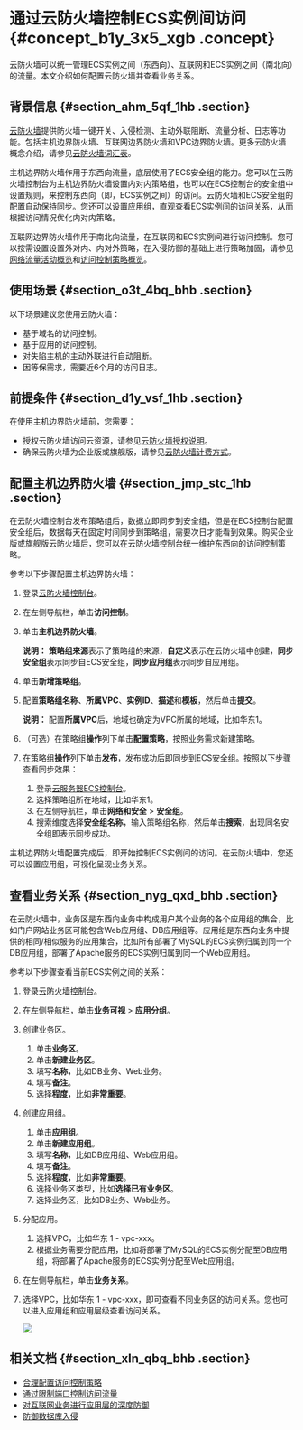 # 通过云防火墙控制ECS实例间访问 {#concept_b1y_3x5_xgb .concept}

云防火墙可以统一管理ECS实例之间（东西向）、互联网和ECS实例之间（南北向）的流量。本文介绍如何配置云防火墙并查看业务关系。

## 背景信息 {#section_ahm_5qf_1hb .section}

[云防火墙](https://www.aliyun.com/product/cfw)提供防火墙一键开关、入侵检测、主动外联阻断、流量分析、日志等功能。包括主机边界防火墙、互联网边界防火墙和VPC边界防火墙。更多云防火墙概念介绍，请参见[云防火墙词汇表](../../../../../cn.zh-CN/产品简介/云防火墙词汇表.md#)。

主机边界防火墙作用于东西向流量，底层使用了ECS安全组的能力。您可以在云防火墙控制台为主机边界防火墙设置内对内策略组，也可以在ECS控制台的安全组中设置规则，来控制东西向（即，ECS实例之间）的访问。云防火墙和ECS安全组的配置自动保持同步。您还可以设置应用组，直观查看ECS实例间的访问关系，从而根据访问情况优化内对内策略。

互联网边界防火墙作用于南北向流量，在互联网和ECS实例间进行访问控制。您可以按需设置设置外对内、内对外策略，在入侵防御的基础上进行策略加固，请参见[网络流量活动概览](../../../../../cn.zh-CN/用户指南/网络流量分析/云防火墙网络流量活动概览.md#)和[访问控制策略概览](../../../../../cn.zh-CN/用户指南/安全策略/访问控制策略总览.md#)。

## 使用场景 {#section_o3t_4bq_bhb .section}

以下场景建议您使用云防火墙：

-   基于域名的访问控制。
-   基于应用的访问控制。
-   对失陷主机的主动外联进行自动阻断。
-   因等保需求，需要近6个月的访问日志。

## 前提条件 {#section_d1y_vsf_1hb .section}

在使用主机边界防火墙前，您需要：

-   授权云防火墙访问云资源，请参见[云防火墙授权说明](../../../../../cn.zh-CN/用户指南/概览/云防火墙授权说明.md#)。
-   确保云防火墙为企业版或旗舰版，请参见[云防火墙计费方式](../../../../../cn.zh-CN/产品定价/计费方式.md#)。

## 配置主机边界防火墙 {#section_jmp_stc_1hb .section}

在云防火墙控制台发布策略组后，数据立即同步到安全组，但是在ECS控制台配置安全组后，数据每天在固定时间同步到策略组，需要次日才能看到效果。购买企业版或旗舰版云防火墙后，您可以在云防火墙控制台统一维护东西向的访问控制策略。

参考以下步骤配置主机边界防火墙：

1.  登录[云防火墙控制台](https://yundunnext.console.aliyun.com/)。
2.  在左侧导航栏，单击**访问控制**。
3.  单击**主机边界防火墙**。

    **说明：** **策略组来源**表示了策略组的来源，**自定义**表示在云防火墙中创建，**同步安全组**表示同步自ECS安全组，**同步应用组**表示同步自应用组。

4.  单击**新增策略组**。
5.  配置**策略组名称**、**所属VPC**、**实例ID**、**描述**和**模板**，然后单击**提交**。

    **说明：** 配置**所属VPC**后，地域也确定为VPC所属的地域，比如华东1。

6.  （可选）在策略组**操作**列下单击**配置策略**，按照业务需求新建策略。
7.  在策略组**操作**列下单击**发布**，发布成功后即同步到ECS安全组。按照以下步骤查看同步效果：
    1.  登录[云服务器ECS控制台](https://ecs.console.aliyun.com/)。
    2.  选择策略组所在地域，比如华东1。
    3.  在左侧导航栏，单击**网络和安全** \> **安全组**。
    4.  搜索维度选择**安全组名称**，输入策略组名称，然后单击**搜索**，出现同名安全组即表示同步成功。

主机边界防火墙配置完成后，即开始控制ECS实例间的访问。在云防火墙中，您还可以设置应用组，可视化呈现业务关系。

## 查看业务关系 {#section_nyg_qxd_bhb .section}

在云防火墙中，业务区是东西向业务中构成用户某个业务的各个应用组的集合，比如门户网站业务区可能包含Web应用组、DB应用组等。应用组是东西向业务中提供的相同/相似服务的应用集合，比如所有部署了MySQL的ECS实例归属到同一个DB应用组，部署了Apache服务的ECS实例归属到同一个Web应用组。

参考以下步骤查看当前ECS实例之间的关系：

1.  登录[云防火墙控制台](https://yundunnext.console.aliyun.com/)。
2.  在左侧导航栏，单击**业务可视** \> **应用分组**。
3.  创建业务区。
    1.  单击**业务区**。
    2.  单击**新建业务区**。
    3.  填写**名称**，比如DB业务、Web业务。
    4.  填写**备注**。
    5.  选择**程度**，比如**非常重要**。
4.  创建应用组。
    1.  单击**应用组**。
    2.  单击**新建应用组**。
    3.  填写**名称**，比如DB应用组、Web应用组。
    4.  填写**备注**。
    5.  选择**程度**，比如**非常重要**。
    6.  选择业务区类型，比如**选择已有业务区**。
    7.  选择业务区，比如DB业务、Web业务。
5.  分配应用。
    1.  选择VPC，比如华东 1 - vpc-xxx。
    2.  根据业务需要分配应用，比如将部署了MySQL的ECS实例分配至DB应用组，将部署了Apache服务的ECS实例分配至Web应用组。
6.  在左侧导航栏，单击**业务关系**。
7.  选择VPC，比如华东 1 - vpc-xxx，即可查看不同业务区的访问关系。您也可以进入应用组和应用层级查看访问关系。

    ![](http://static-aliyun-doc.oss-cn-hangzhou.aliyuncs.com/assets/img/133793/155244762740632_zh-CN.png)


## 相关文档 {#section_xln_qbq_bhb .section}

-   [合理配置访问控制策略](../../../../../cn.zh-CN/最佳实践/配置访问控制策略最佳实践.md#)
-   [通过限制端口控制访问流量](../../../../../cn.zh-CN/最佳实践/配置外到内流量只允许访问某个端口的访问控制策略.md#)
-   [对互联网业务进行应用层的深度防御](../../../../../cn.zh-CN/最佳实践/云防火墙中控蠕虫防御最佳实践.md#)
-   [防御数据库入侵](../../../../../cn.zh-CN/最佳实践/云防火墙数据库防御最佳实践.md#)

